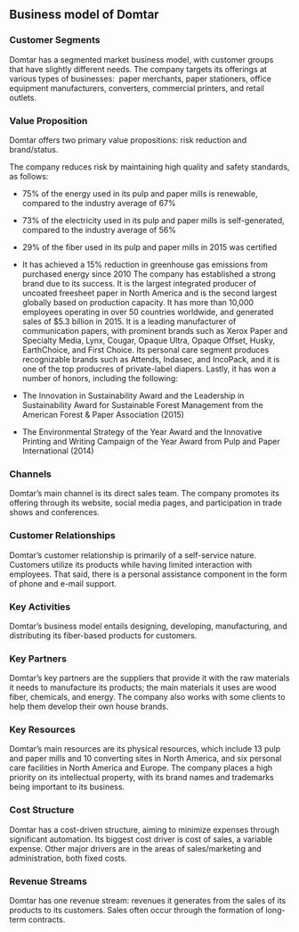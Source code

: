 Business model of Domtar
------------------------

 ### Customer Segments

 Domtar has a segmented market business model, with customer groups that have slightly different needs. The company targets its offerings at various types of businesses:  paper merchants, paper stationers, office equipment manufacturers, converters, commercial printers, and retail outlets.

 ### Value Proposition

 Domtar offers two primary value propositions: risk reduction and brand/status.

 The company reduces risk by maintaining high quality and safety standards, as follows:

  * 75% of the energy used in its pulp and paper mills is renewable, compared to the industry average of 67%
 * 73% of the electricity used in its pulp and paper mills is self-generated, compared to the industry average of 56%
 * 29% of the fiber used in its pulp and paper mills in 2015 was certified
 * It has achieved a 15% reduction in greenhouse gas emissions from purchased energy since 2010
  The company has established a strong brand due to its success. It is the largest integrated producer of uncoated freesheet paper in North America and is the second largest globally based on production capacity. It has more than 10,000 employees operating in over 50 countries worldwide, and generated sales of $5.3 billion in 2015. It is a leading manufacturer of communication papers, with prominent brands such as Xerox Paper and Specialty Media, Lynx, Cougar, Opaque Ultra, Opaque Offset, Husky, EarthChoice, and First Choice. Its personal care segment produces recognizable brands such as Attends, Indasec, and IncoPack, and it is one of the top producres of private-label diapers. Lastly, it has won a number of honors, including the following:

  * The Innovation in Sustainability Award and the Leadership in Sustainability Award for Sustainable Forest Management from the American Forest & Paper Association (2015)
 * The Environmental Strategy of the Year Award and the Innovative Printing and Writing Campaign of the Year Award from Pulp and Paper International (2014)
  ### Channels

 Domtar’s main channel is its direct sales team. The company promotes its offering through its website, social media pages, and participation in trade shows and conferences.

 ### Customer Relationships

 Domtar’s customer relationship is primarily of a self-service nature. Customers utilize its products while having limited interaction with employees. That said, there is a personal assistance component in the form of phone and e-mail support.

 ### Key Activities

 Domtar’s business model entails designing, developing, manufacturing, and distributing its fiber-based products for customers.

 ### Key Partners

 Domtar’s key partners are the suppliers that provide it with the raw materials it needs to manufacture its products; the main materials it uses are wood fiber, chemicals, and energy. The company also works with some clients to help them develop their own house brands.

 ### Key Resources

 Domtar’s main resources are its physical resources, which include 13 pulp and paper mills and 10 converting sites in North America, and six personal care facilities in North America and Europe. The company places a high priority on its intellectual property, with its brand names and trademarks being important to its business.

 ### Cost Structure

 Domtar has a cost-driven structure, aiming to minimize expenses through significant automation. Its biggest cost driver is cost of sales, a variable expense. Other major drivers are in the areas of sales/marketing and administration, both fixed costs.

 ### Revenue Streams

 Domtar has one revenue stream: revenues it generates from the sales of its products to its customers. Sales often occur through the formation of long-term contracts.